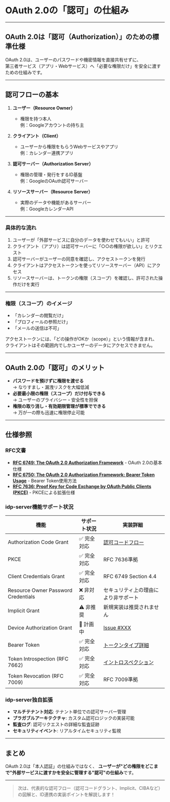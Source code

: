 # OAuth 2.0の「認可」の仕組み

---

## OAuth 2.0は「認可（Authorization）」のための標準仕様

OAuth 2.0は、ユーザーのパスワードや機密情報を直接共有せずに、  
第三者サービス（アプリ・Webサービス）へ「必要な権限だけ」を安全に渡すための仕組みです。

---

## 認可フローの基本

1. **ユーザー（Resource Owner）**  
   - 権限を持つ本人  
   例：Googleアカウントの持ち主

2. **クライアント（Client）**  
   - ユーザーから権限をもらうWebサービスやアプリ  
   例：カレンダー連携アプリ

3. **認可サーバー（Authorization Server）**  
   - 権限の管理・発行をするID基盤  
   例：GoogleのOAuth認可サーバー

4. **リソースサーバー（Resource Server）**  
   - 実際のデータや機能があるサーバー  
   例：GoogleカレンダーAPI

---

### 具体的な流れ

1. ユーザーが「外部サービスに自分のデータを使わせてもいい」と許可
2. クライアント（アプリ）は認可サーバーに「○○の権限が欲しい」とリクエスト
3. 認可サーバーがユーザーの同意を確認し、アクセストークンを発行
4. クライアントはアクセストークンを使ってリソースサーバー（API）にアクセス
5. リソースサーバーは、トークンの権限（スコープ）を確認し、許可された操作だけを実行

---

### 権限（スコープ）のイメージ

- 「カレンダーの閲覧だけ」
- 「プロフィールの参照だけ」
- 「メールの送信は不可」

アクセストークンには、「どの操作がOKか（scope）」という情報が含まれ、  
クライアントはその範囲内でしかユーザーのデータにアクセスできません。

---

## OAuth 2.0の「認可」のメリット

- **パスワードを預けずに権限を渡せる**  
  → なりすまし・漏洩リスクを大幅低減
- **必要最小限の権限（スコープ）だけ付与できる**  
  → ユーザーのプライバシー・安全性を担保
- **権限の取り消し・有効期限管理が標準でできる**  
  → 万が一の際も迅速に権限停止可能

---

## 仕様参照

### RFC文書
- **[RFC 6749: The OAuth 2.0 Authorization Framework](https://tools.ietf.org/html/rfc6749)** - OAuth 2.0の基本仕様
- **[RFC 6750: The OAuth 2.0 Authorization Framework: Bearer Token Usage](https://tools.ietf.org/html/rfc6750)** - Bearer Token使用方法
- **[RFC 7636: Proof Key for Code Exchange by OAuth Public Clients (PKCE)](https://tools.ietf.org/html/rfc7636)** - PKCEによる拡張仕様

### idp-server機能サポート状況

| 機能 | サポート状況 | 実装詳細 |
|------|-------------|----------|
| Authorization Code Grant | ✅ 完全対応 | [認可コードフロー](../../content_04_protocols/authorization-code-flow.md) |
| PKCE | ✅ 完全対応 | RFC 7636準拠 |
| Client Credentials Grant | ✅ 完全対応 | RFC 6749 Section 4.4 |
| Resource Owner Password Credentials | ❌ 非対応 | セキュリティ上の理由により非サポート |
| Implicit Grant | ⚠️ 非推奨 | 新規実装は推奨されません |
| Device Authorization Grant | 🔄 計画中 | [Issue #XXX](https://github.com/hirokazu-kobayashi-koba-hiro/idp-server/issues) |
| Bearer Token | ✅ 完全対応 | [トークンタイプ詳細](basic-10-oauth2-token-types.md) |
| Token Introspection (RFC 7662) | ✅ 完全対応 | [イントロスペクション](../../content_04_protocols/protocol-03-introspection.md) |
| Token Revocation (RFC 7009) | ✅ 完全対応 | RFC 7009準拠 |

### idp-server独自拡張

- **マルチテナント対応**: テナント単位での認可サーバー管理
- **プラガブルアーキテクチャ**: カスタム認可ロジックの実装可能
- **監査ログ**: 認可リクエストの詳細な監査証跡
- **セキュリティイベント**: リアルタイムセキュリティ監視

---

## まとめ

OAuth 2.0は「本人認証」の仕組みではなく、
**ユーザーが"どの権限をどこまで"外部サービスに渡すかを安全に管理する"認可"の仕組み**です。

---

> 次は、代表的な認可フロー（認可コードグラント、Implicit、CIBAなど）の図解と、ID連携の実装ポイントを解説します！
